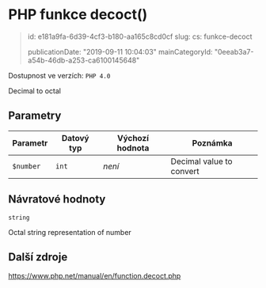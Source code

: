 PHP funkce decoct()
===================

> id: e181a9fa-6d39-4cf3-b180-aa165c8cd0cf
> slug:
> 	cs: funkce-decoct
>
> publicationDate: "2019-09-11 10:04:03"
> mainCategoryId: "0eeab3a7-a54b-46db-a253-ca6100145648"

Dostupnost ve verzích: `PHP 4.0`

Decimal to octal


Parametry
--------------

| Parametr | Datový typ | Výchozí hodnota | Poznámka |
|-----|-----|-----|-----|
| `$number` | `int` | *není* | Decimal value to convert |


Návratové hodnoty
----------------

`string`

Octal string representation of number

Další zdroje
------------

https://www.php.net/manual/en/function.decoct.php
